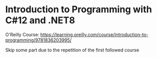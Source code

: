 # Introduction to Programming with C#12 and .NET8
O'Reilly Course: https://learning.oreilly.com/course/introduction-to-programming/9781836203995/

Skip some part due to the repetition of the first followed course